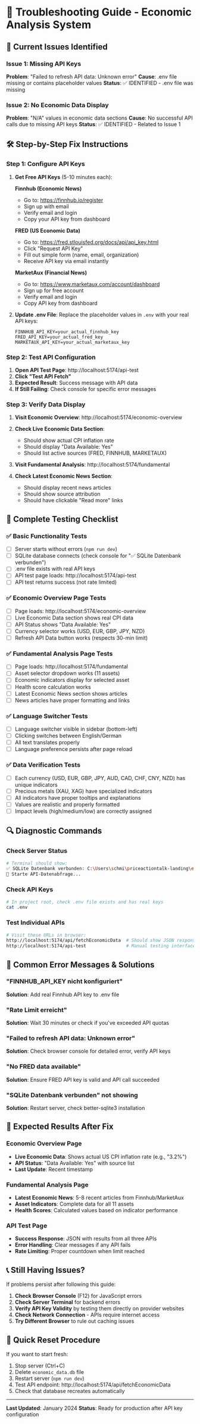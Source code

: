 # 🔧 Troubleshooting Guide - Economic Analysis System

## 🚨 **Current Issues Identified**

### Issue 1: Missing API Keys
**Problem**: "Failed to refresh API data: Unknown error"
**Cause**: .env file missing or contains placeholder values
**Status**: ✅ IDENTIFIED - .env file was missing

### Issue 2: No Economic Data Display
**Problem**: "N/A" values in economic data sections
**Cause**: No successful API calls due to missing API keys
**Status**: ✅ IDENTIFIED - Related to Issue 1

## 🛠️ **Step-by-Step Fix Instructions**

### Step 1: Configure API Keys

1. **Get Free API Keys** (5-10 minutes each):

   **Finnhub (Economic News)**
   - Go to: https://finnhub.io/register
   - Sign up with email
   - Verify email and login
   - Copy your API key from dashboard

   **FRED (US Economic Data)**
   - Go to: https://fred.stlouisfed.org/docs/api/api_key.html
   - Click "Request API Key"
   - Fill out simple form (name, email, organization)
   - Receive API key via email instantly

   **MarketAux (Financial News)**
   - Go to: https://www.marketaux.com/account/dashboard
   - Sign up for free account
   - Verify email and login
   - Copy API key from dashboard

2. **Update .env File**:
   Replace the placeholder values in `.env` with your real API keys:
   ```env
   FINNHUB_API_KEY=your_actual_finnhub_key
   FRED_API_KEY=your_actual_fred_key
   MARKETAUX_API_KEY=your_actual_marketaux_key
   ```

### Step 2: Test API Configuration

1. **Open API Test Page**: http://localhost:5174/api-test
2. **Click "Test API Fetch"**
3. **Expected Result**: Success message with API data
4. **If Still Failing**: Check console for specific error messages

### Step 3: Verify Data Display

1. **Visit Economic Overview**: http://localhost:5174/economic-overview
2. **Check Live Economic Data Section**:
   - Should show actual CPI inflation rate
   - Should display "Data Available: Yes"
   - Should list active sources (FRED, FINNHUB, MARKETAUX)

3. **Visit Fundamental Analysis**: http://localhost:5174/fundamental
4. **Check Latest Economic News Section**:
   - Should display recent news articles
   - Should show source attribution
   - Should have clickable "Read more" links

## 🧪 **Complete Testing Checklist**

### ✅ **Basic Functionality Tests**

- [ ] Server starts without errors (`npm run dev`)
- [ ] SQLite database connects (check console for "✅ SQLite Datenbank verbunden")
- [ ] .env file exists with real API keys
- [ ] API test page loads: http://localhost:5174/api-test
- [ ] API test returns success (not rate limited)

### ✅ **Economic Overview Page Tests**

- [ ] Page loads: http://localhost:5174/economic-overview
- [ ] Live Economic Data section shows real CPI data
- [ ] API Status shows "Data Available: Yes"
- [ ] Currency selector works (USD, EUR, GBP, JPY, NZD)
- [ ] Refresh API Data button works (respects 30-min limit)

### ✅ **Fundamental Analysis Page Tests**

- [ ] Page loads: http://localhost:5174/fundamental
- [ ] Asset selector dropdown works (11 assets)
- [ ] Economic indicators display for selected asset
- [ ] Health score calculation works
- [ ] Latest Economic News section shows articles
- [ ] News articles have proper formatting and links

### ✅ **Language Switcher Tests**

- [ ] Language switcher visible in sidebar (bottom-left)
- [ ] Clicking switches between English/German
- [ ] All text translates properly
- [ ] Language preference persists after page reload

### ✅ **Data Verification Tests**

- [ ] Each currency (USD, EUR, GBP, JPY, AUD, CAD, CHF, CNY, NZD) has unique indicators
- [ ] Precious metals (XAU, XAG) have specialized indicators
- [ ] All indicators have proper tooltips and explanations
- [ ] Values are realistic and properly formatted
- [ ] Impact levels (high/medium/low) are correctly assigned

## 🔍 **Diagnostic Commands**

### Check Server Status
```bash
# Terminal should show:
✅ SQLite Datenbank verbunden: C:\Users\schmi\priceactiontalk-landing\economic_data.db
🚀 Starte API-Datenabfrage...
```

### Check API Keys
```bash
# In project root, check .env file exists and has real keys
cat .env
```

### Test Individual APIs
```bash
# Visit these URLs in browser:
http://localhost:5174/api/fetchEconomicData  # Should show JSON response
http://localhost:5174/api-test               # Manual testing interface
```

## 🚨 **Common Error Messages & Solutions**

### "FINNHUB_API_KEY nicht konfiguriert"
**Solution**: Add real Finnhub API key to .env file

### "Rate Limit erreicht"
**Solution**: Wait 30 minutes or check if you've exceeded API quotas

### "Failed to refresh API data: Unknown error"
**Solution**: Check browser console for detailed error, verify API keys

### "No FRED data available"
**Solution**: Ensure FRED API key is valid and API call succeeded

### "SQLite Datenbank verbunden" not showing
**Solution**: Restart server, check better-sqlite3 installation

## 🎯 **Expected Results After Fix**

### Economic Overview Page
- **Live Economic Data**: Shows actual US CPI inflation rate (e.g., "3.2%")
- **API Status**: "Data Available: Yes" with source list
- **Last Update**: Recent timestamp

### Fundamental Analysis Page
- **Latest Economic News**: 5-8 recent articles from Finnhub/MarketAux
- **Asset Indicators**: Complete data for all 11 assets
- **Health Scores**: Calculated values based on indicator performance

### API Test Page
- **Success Response**: JSON with results from all three APIs
- **Error Handling**: Clear messages if any API fails
- **Rate Limiting**: Proper countdown when limit reached

## 📞 **Still Having Issues?**

If problems persist after following this guide:

1. **Check Browser Console** (F12) for JavaScript errors
2. **Check Server Terminal** for backend errors
3. **Verify API Key Validity** by testing them directly on provider websites
4. **Check Network Connection** - APIs require internet access
5. **Try Different Browser** to rule out caching issues

## 🔄 **Quick Reset Procedure**

If you want to start fresh:

1. Stop server (Ctrl+C)
2. Delete `economic_data.db` file
3. Restart server (`npm run dev`)
4. Test API endpoint: http://localhost:5174/api/fetchEconomicData
5. Check that database recreates automatically

---

**Last Updated**: January 2024
**Status**: Ready for production after API key configuration

